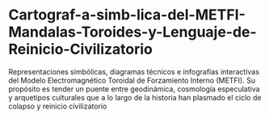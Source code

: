 # Cartograf-a-simb-lica-del-METFI-Mandalas-Toroides-y-Lenguaje-de-Reinicio-Civilizatorio
Representaciones simbólicas, diagramas técnicos e infografías interactivas del Modelo Electromagnético Toroidal de Forzamiento Interno (METFI). Su propósito es tender un puente entre geodinámica, cosmología especulativa y arquetipos culturales que a lo largo de la historia han plasmado el ciclo de colapso y reinicio civilizatorio
